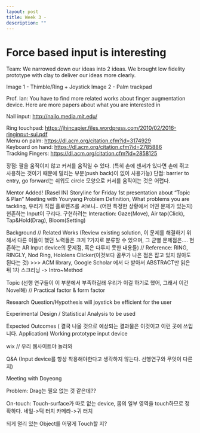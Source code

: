 ```yaml
---
layout: post
title: Week 3 -
description: ""
---
```


# Force based input is interesting
Team: We narrowed down our ideas into 2 ideas.
We brought low fidelity prototype with clay to deliver our ideas more clearly. 

Image 1 - Thimble/Ring + Joystick
Image 2 - Palm trackpad

Prof. Ian: You have to find more related works about finger augmentation device.
Here are more papers about what you are interested in

Nail input: http://nailo.media.mit.edu/

Ring touchpad: https://jhincapier.files.wordpress.com/2010/02/2016-ringinput-sui.pdf<br>
Menu on palm: https://dl.acm.org/citation.cfm?id=3174929<br>
Keyboard on hand: https://dl.acm.org/citation.cfm?id=2785886<br>
Tracking Fingers: https://dl.acm.org/citation.cfm?id=2858125<br>


장점: 팔을 움직이지 않고 커서를 움직일 수 있다. 
(특히 손에 센서가 있다면 손에 쥐고 사용하는 것이기 때문에 밀리는 부분(push back)이 없이 사용가능)
단점: barrier to entry, go forward는 쉬워도 circle 모양으로 커서를 움직이는 것은 어렵다.


Mentor Added! (Rasel IN)
Storyline for Friday 1st presentation about “Topic & Plan”
Meeting with Youryang
Problem Definition, What problems you are tackling, 우리가 직접 홀로렌즈를 써보니.. (어떤 특정한 상황에서 어떤 문제가 있는지) 현존하는 Input이 구리다. 구현하려는 Interaction: Gaze(Move), Air tap(Click), Tap&Hold(Drag), Bloom(Setting)

Background // Related Works (Review existing solution, 이 문제를 해결하기 위해서 다른 이들이 했던 노력들은 크게 ?가지로 분류할 수 있으며, 그 군별 문제점은…. 현존하는 AR Input device의 문제점, 혹은 다루지 못한 내용들) // Reference: RING, RINGLY, Nod Ring, Hololens Clicker(이것보다 골무가 나은 점은 잡고 있지 않아도 된다는 것) >>> ACM library, Google Scholar 에서 다 받아서 ABSTRACT만 읽은 뒤 1차 스크리닝 -> Intro~Method

Topic (선행 연구들이 이 부분에서 부족하길래 우리가 이걸 하기로 했어, 그래서 이건 Novel해) // Practical factor & form factor

Research Question/Hypothesis
will joystick be efficient for the user

Experimental Design / Statistical Analysis to be used

Expected Outcomes ( 결국 나올 것으로 예상되는 결과물은 이것이고 이런 곳에 쓰입니다.  Application)
Working prototype input device



wix // 우리 웹사이트야 놀러와

Q&A (Input device를 항상 착용해야한다고 생각하지 않는다. 선행연구와 무엇이 다른지)


Meeting with Doyeong

Problem: Drag는 필요 없는 것 같은데??

On-touch: Touch-surface가 따로 없는 device, 몸의 일부 영역을 touch하므로 정확하다.
네일->턱 터치
카메라->귀 터치

되게 멀리 있는 Object를 어떻게 Touch할 지?


